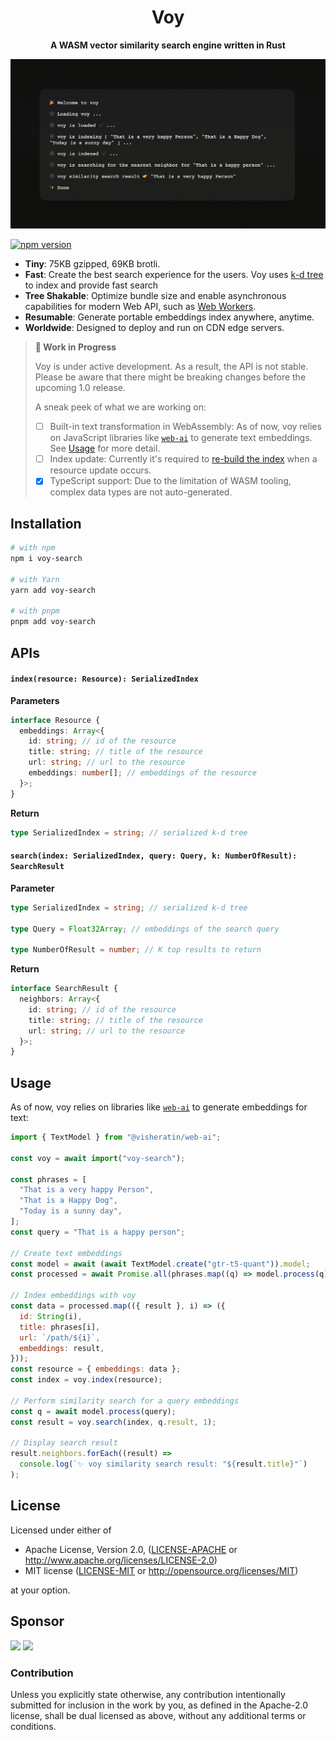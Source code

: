<div align="center">
  <h1>Voy</h1>
  <strong>A WASM vector similarity search engine written in Rust</strong>
</div>

![voy: a vector similarity search engine in WebAssembly][demo]

[![npm version](https://badge.fury.io/js/voy-search.svg)](https://badge.fury.io/js/voy-search)

- **Tiny**: 75KB gzipped, 69KB brotli.
- **Fast**: Create the best search experience for the users. Voy uses [k-d tree][k-d-tree] to index and provide fast search
- **Tree Shakable**: Optimize bundle size and enable asynchronous capabilities for modern Web API, such as [Web Workers](https://developer.mozilla.org/en-US/docs/Web/API/Web_Workers_API/Using_web_workers).
- **Resumable**: Generate portable embeddings index anywhere, anytime.
- **Worldwide**: Designed to deploy and run on CDN edge servers.

> **🚜 Work in Progress**
>
> Voy is under active development. As a result, the API is not stable. Please be aware that there might be breaking changes before the upcoming 1.0 release.
>
> A sneak peek of what we are working on:
>
> - [ ] Built-in text transformation in WebAssembly: As of now, voy relies on JavaScript libraries like [`web-ai`][web-ai] to generate text embeddings. See [Usage](#usage) for more detail.
> - [ ] Index update: Currently it's required to [re-build the index](#indexresource-resource-serializedindex) when a resource update occurs.
> - [x] TypeScript support: Due to the limitation of WASM tooling, complex data types are not auto-generated.

## Installation

```bash
# with npm
npm i voy-search

# with Yarn
yarn add voy-search

# with pnpm
pnpm add voy-search
```

## APIs

#### `index(resource: Resource): SerializedIndex`

**Parameters**

```ts
interface Resource {
  embeddings: Array<{
    id: string; // id of the resource
    title: string; // title of the resource
    url: string; // url to the resource
    embeddings: number[]; // embeddings of the resource
  }>;
}
```

**Return**

```ts
type SerializedIndex = string; // serialized k-d tree
```

#### `search(index: SerializedIndex, query: Query, k: NumberOfResult): SearchResult`

**Parameter**

```ts
type SerializedIndex = string; // serialized k-d tree

type Query = Float32Array; // embeddings of the search query

type NumberOfResult = number; // K top results to return
```

**Return**

```ts
interface SearchResult {
  neighbors: Array<{
    id: string; // id of the resource
    title: string; // title of the resource
    url: string; // url to the resource
  }>;
}
```

## Usage

As of now, voy relies on libraries like [`web-ai`][web-ai] to generate embeddings for text:

```js
import { TextModel } from "@visheratin/web-ai";

const voy = await import("voy-search");

const phrases = [
  "That is a very happy Person",
  "That is a Happy Dog",
  "Today is a sunny day",
];
const query = "That is a happy person";

// Create text embeddings
const model = await (await TextModel.create("gtr-t5-quant")).model;
const processed = await Promise.all(phrases.map((q) => model.process(q)));

// Index embeddings with voy
const data = processed.map(({ result }, i) => ({
  id: String(i),
  title: phrases[i],
  url: `/path/${i}`,
  embeddings: result,
}));
const resource = { embeddings: data };
const index = voy.index(resource);

// Perform similarity search for a query embeddings
const q = await model.process(query);
const result = voy.search(index, q.result, 1);

// Display search result
result.neighbors.forEach((result) =>
  console.log(`✨ voy similarity search result: "${result.title}"`)
);
```

## License

Licensed under either of

- Apache License, Version 2.0, ([LICENSE-APACHE](LICENSE-APACHE) or http://www.apache.org/licenses/LICENSE-2.0)
- MIT license ([LICENSE-MIT](LICENSE-MIT) or http://opensource.org/licenses/MIT)

at your option.

## Sponsor

<a href="https://reflect.app" target="_blank"><img src="https://avatars.githubusercontent.com/u/73365487?s=64&v=4"></a>
<a href="https://github.com/markhughes" target="_blank"><img src="https://avatars.githubusercontent.com/u/1357323?s=64&v=4"></a>

### Contribution

Unless you explicitly state otherwise, any contribution intentionally
submitted for inclusion in the work by you, as defined in the Apache-2.0
license, shall be dual licensed as above, without any additional terms or
conditions.

[demo]: ./voy.gif "voy demo"
[web-ai]: https://github.com/visheratin/web-ai
[k-d-tree]: https://en.wikipedia.org/wiki/K-d_tree
